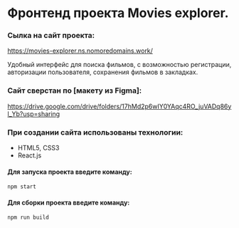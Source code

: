 # Фронтенд проекта Movies explorer.

### Сылка на сайт проекта: 
https://movies-explorer.ns.nomoredomains.work/

Удобный интерфейс для поиска фильмов, с возможностью регистрации, авторизации пользователя, сохранения фильмов в закладках.

### Сайт сверстан по [макету из Figma]:
https://drive.google.com/drive/folders/17hMd2p6wIY0YAqc4RO_juVADq86yl_Yb?usp=sharing

### При создании сайта использованы технологии:
- HTML5, CSS3
- React.js

#### Для запуска проекта введите команду:
`npm start`

#### Для сборки проекта введите команду:
`npm run build`



